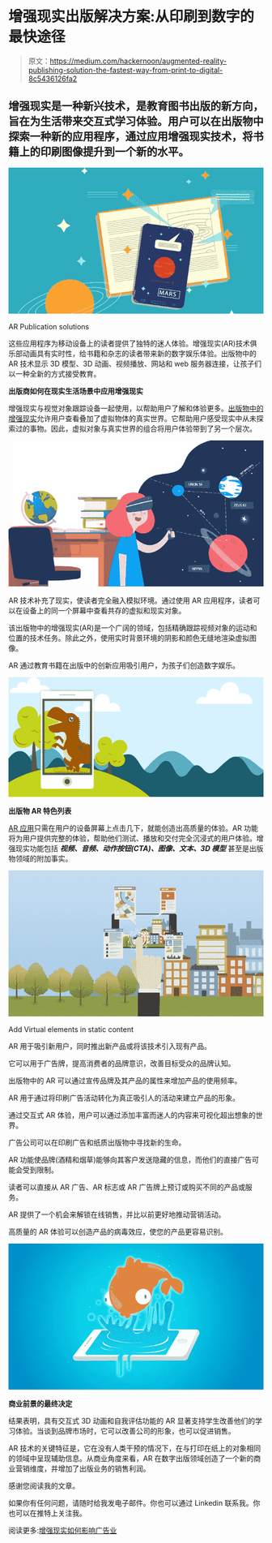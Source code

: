 # 增强现实出版解决方案:从印刷到数字的最快途径

> 原文：<https://medium.com/hackernoon/augmented-reality-publishing-solution-the-fastest-way-from-print-to-digital-8c5436126fa2>

## 增强现实是一种新兴技术，是教育图书出版的新方向，旨在为生活带来交互式学习体验。用户可以在出版物中探索一种新的应用程序，通过应用增强现实技术，将书籍上的印刷图像提升到一个新的水平。

![](img/4b4b22b0cdd108bc4e502cf1d37e0349.png)

AR Publication solutions

这些应用程序为移动设备上的读者提供了独特的迷人体验。增强现实(AR)技术俱乐部动画具有实时性，给书籍和杂志的读者带来新的数字娱乐体验。出版物中的 AR 技术显示 3D 模型、3D 动画、视频播放、网站和 web 服务器连接，让孩子们以一种全新的方式接受教育。

**出版商如何在现实生活场景中应用增强现实**

增强现实与视觉对象跟踪设备一起使用，以帮助用户了解和体验更多。[出版物中的增强现实](http://www.quytech.com/augmented-reality-in-publication.php)允许用户查看叠加了虚拟物体的真实世界。它帮助用户感受现实中从未探索过的事物。因此，虚拟对象与真实世界的组合将用户体验带到了另一个层次。

![](img/9a44aa62fa3cc1e276aae2eb9b573595.png)

AR 技术补充了现实，使读者完全融入模拟环境。通过使用 AR 应用程序，读者可以在设备上的同一个屏幕中查看共存的虚拟和现实对象。

该出版物中的增强现实(AR)是一个广阔的领域，包括精确跟踪视频对象的运动和位置的技术任务。除此之外，使用实时背景环境的阴影和颜色无缝地渲染虚拟图像。

AR 通过教育书籍在出版中的创新应用吸引用户，为孩子们创造数字娱乐。

![](img/6b2259cd5a4e6e51021d38dd00ad2d14.png)

**出版物 AR 特色列表**

[AR 应用](http://www.quytech.com/augmented-reality-apps.php)只需在用户的设备屏幕上点击几下，就能创造出高质量的体验。AR 功能将为用户提供完整的体验，帮助他们测试、播放和交付完全沉浸式的用户体验。增强现实功能包括 ***视频、音频、动作按钮(CTA)、图像、文本、3D 模型*** 甚至是出版物领域的附加事实。

![](img/585d5c6bb6402b3ecf40a50ca4e855b7.png)

Add Virtual elements in static content

AR 用于吸引新用户，同时推出新产品或将该技术引入现有产品。

它可以用于广告牌，提高消费者的品牌意识，改善目标受众的品牌认知。

出版物中的 AR 可以通过宣传品牌及其产品的属性来增加产品的使用频率。

AR 用于通过将印刷广告活动转化为真正吸引人的活动来建立产品的形象。

通过交互式 AR 体验，用户可以通过添加丰富而迷人的内容来可视化超出想象的世界。

广告公司可以在印刷广告和纸质出版物中寻找新的生命。

AR 功能使品牌(酒精和烟草)能够向其客户发送隐藏的信息，而他们的直接广告可能会受到限制。

读者可以直接从 AR 广告、AR 标志或 AR 广告牌上预订或购买不同的产品或服务。

AR 提供了一个机会来解锁在线销售，并比以前更好地推动营销活动。

高质量的 AR 体验可以创造产品的病毒效应，使您的产品更容易识别。

![](img/43c9f58377aed43195b50783ed664714.png)

**商业前景的最终决定**

结果表明，具有交互式 3D 动画和自我评估功能的 AR 显著支持学生改善他们的学习体验。当谈到品牌市场时，它可以改善公司的形象，也可以促进销售。

AR 技术的关键特征是，它在没有人类干预的情况下，在与打印在纸上的对象相同的领域中呈现辅助信息。从商业角度来看，AR 在数字出版领域创造了一个新的商业营销维度，并增加了出版业务的销售利润。

感谢您阅读我的文章。

如果你有任何问题，请随时给我发电子邮件。你也可以通过 Linkedin 联系我。你也可以在推特上关注我。

阅读更多:[增强现实如何影响广告业](http://www.quytech.com/blog/augmented-reality-for-advertising/)